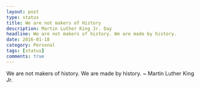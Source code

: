 ```yaml
---
layout: post
type: status                
title: We are not makers of History         
description: Martin Luther King Jr. Day   
headline: We are not makers of history. We are made by history.               
date: 2016-01-18        
category: Personal
tags: [status]
comments: true
---
```

We are not makers of history. We are made by history. 
                            ~ Martin Luther King Jr.
